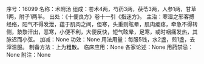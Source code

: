 序号：16099
名称：术附汤
组成：苍术4两，芍药3两，茯苓3两，人参1两，甘草1两，附子1两半。
出处：《十便良方》卷十一引《指迷方》。
主治：寒湿之邪客搏经络，阳气不得发泄，蕴于肌肉之间，但寒，头重则眩晕，肌肉痠疼，牵急不得转侧，漐漐汗出，恶寒，小便不利，大便反快，短气眩晕，足寒，或时咽痛发热，其脉迟而小弦。
加减：None
功效：None
用法用量：每服5钱，水2盏，煎1盏，去滓温服。
制备方法：上为粗散。
临床应用：None
各家论述：None
用药禁忌：None
附注：None
